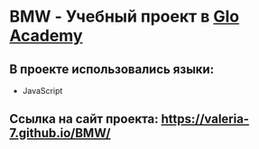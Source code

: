 # BMW - Учебный проект в [Glo Academy](https://glo.academy/)

## В проекте использовались языки:
* JavaScript

## Ссылка на сайт проекта: https://valeria-7.github.io/BMW/
